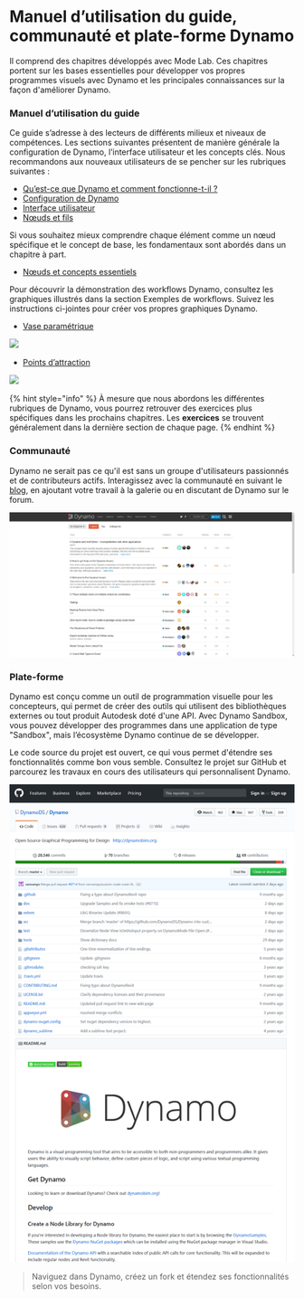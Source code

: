 # Manuel d’utilisation du guide, communauté et plate-forme Dynamo

Il comprend des chapitres développés avec Mode Lab. Ces chapitres portent sur les bases essentielles pour développer vos propres programmes visuels avec Dynamo et les principales connaissances sur la façon d'améliorer Dynamo.&#x20;

### Manuel d’utilisation du guide

Ce guide s’adresse à des lecteurs de différents milieux et niveaux de compétences. Les sections suivantes présentent de manière générale la configuration de Dynamo, l’interface utilisateur et les concepts clés. Nous recommandons aux nouveaux utilisateurs de se pencher sur les rubriques suivantes :

* [Qu’est-ce que Dynamo et comment fonctionne-t-il ?](1-what-is-dynamo.md)
* [Configuration de Dynamo](../2\_setup\_for\_dynamo/)
* [Interface utilisateur](../3\_user\_interface/)
* [Nœuds et fils](../4\_nodes\_and\_wires/)

Si vous souhaitez mieux comprendre chaque élément comme un nœud spécifique et le concept de base, les fondamentaux sont abordés dans un chapitre à part.

* [Nœuds et concepts essentiels](../5\_essential\_nodes\_and\_concepts/)

Pour découvrir la démonstration des workflows Dynamo, consultez les graphiques illustrés dans la section Exemples de workflows. Suivez les instructions ci-jointes pour créer vos propres graphiques Dynamo.

* [Vase paramétrique](../10\_sample\_workflow/10-1\_getting-started-workflows/1-parametric-vase.md)

![](<./images/1-2/vase1.gif>)

* [Points d’attraction](../10\_sample\_workflow/10-1\_getting-started-workflows/2-attractor-points.md)

![](<./images/1-2/attractor1.gif>)

{% hint style="info" %}
À mesure que nous abordons les différentes rubriques de Dynamo, vous pourrez retrouver des exercices plus spécifiques dans les prochains chapitres. Les **exercices** se trouvent généralement dans la dernière section de chaque page.
{% endhint %}

### Communauté

Dynamo ne serait pas ce qu'il est sans un groupe d'utilisateurs passionnés et de contributeurs actifs. Interagissez avec la communauté en suivant le [blog](http://dynamobim.org/blog/), en ajoutant votre travail à la galerie ou en discutant de Dynamo sur le forum[](https://forum.dynamobim.com).

![Forum](./images/1-2/02-Community.png)

### Plate-forme

Dynamo est conçu comme un outil de programmation visuelle pour les concepteurs, qui permet de créer des outils qui utilisent des bibliothèques externes ou tout produit Autodesk doté d'une API. Avec Dynamo Sandbox, vous pouvez développer des programmes dans une application de type "Sandbox", mais l’écosystème Dynamo continue de se développer.

Le code source du projet est ouvert, ce qui vous permet d'étendre ses fonctionnalités comme bon vous semble. Consultez le projet sur GitHub et parcourez les travaux en cours des utilisateurs qui personnalisent Dynamo.

![Référentiel](./images/1-2/03-TheRepo.png)

> Naviguez dans Dynamo, créez un fork et étendez ses fonctionnalités selon vos besoins.

